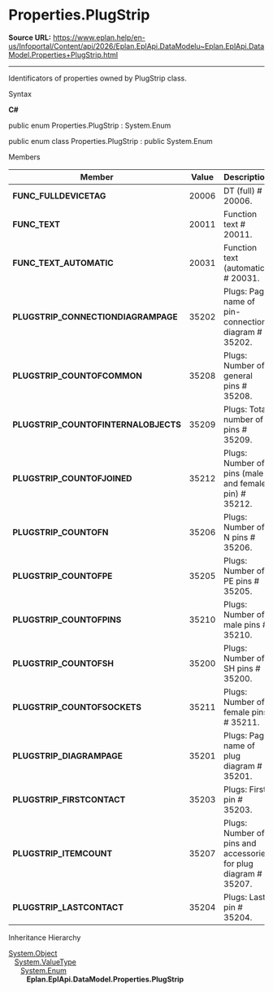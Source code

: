 # Properties.PlugStrip

**Source URL:** https://www.eplan.help/en-us/Infoportal/Content/api/2026/Eplan.EplApi.DataModelu~Eplan.EplApi.DataModel.Properties+PlugStrip.html

---

Identificators of properties owned by PlugStrip class.

Syntax

**C#**



public enum Properties.PlugStrip : System.Enum

public enum class Properties.PlugStrip : public System.Enum


Members

| Member | Value | Description |
| --- | --- | --- |
| **FUNC\_FULLDEVICETAG** | 20006 | DT (full) # 20006. |
| **FUNC\_TEXT** | 20011 | Function text # 20011. |
| **FUNC\_TEXT\_AUTOMATIC** | 20031 | Function text (automatic) # 20031. |
| **PLUGSTRIP\_CONNECTIONDIAGRAMPAGE** | 35202 | Plugs: Page name of pin-connection diagram # 35202. |
| **PLUGSTRIP\_COUNTOFCOMMON** | 35208 | Plugs: Number of general pins # 35208. |
| **PLUGSTRIP\_COUNTOFINTERNALOBJECTS** | 35209 | Plugs: Total number of pins # 35209. |
| **PLUGSTRIP\_COUNTOFJOINED** | 35212 | Plugs: Number of pins (male and female pin) # 35212. |
| **PLUGSTRIP\_COUNTOFN** | 35206 | Plugs: Number of N pins # 35206. |
| **PLUGSTRIP\_COUNTOFPE** | 35205 | Plugs: Number of PE pins # 35205. |
| **PLUGSTRIP\_COUNTOFPINS** | 35210 | Plugs: Number of male pins # 35210. |
| **PLUGSTRIP\_COUNTOFSH** | 35200 | Plugs: Number of SH pins # 35200. |
| **PLUGSTRIP\_COUNTOFSOCKETS** | 35211 | Plugs: Number of female pins # 35211. |
| **PLUGSTRIP\_DIAGRAMPAGE** | 35201 | Plugs: Page name of plug diagram # 35201. |
| **PLUGSTRIP\_FIRSTCONTACT** | 35203 | Plugs: First pin # 35203. |
| **PLUGSTRIP\_ITEMCOUNT** | 35207 | Plugs: Number of pins and accessories for plug diagram # 35207. |
| **PLUGSTRIP\_LASTCONTACT** | 35204 | Plugs: Last pin # 35204. |

Inheritance Hierarchy

[System.Object](#)  
   [System.ValueType](#)  
      [System.Enum](#)  
         **Eplan.EplApi.DataModel.Properties.PlugStrip**
